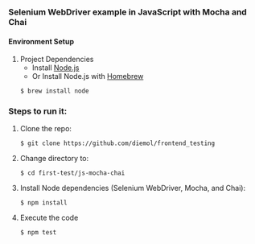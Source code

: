 ### Selenium WebDriver example in JavaScript with Mocha and Chai

#### Environment Setup

1. Project Dependencies
    * Install [Node.js](https://nodejs.org/en/)
    * Or Install Node.js with [Homebrew](http://brew.sh/)
    ```
    $ brew install node
    ```

### Steps to run it:

1. Clone the repo:

    ```
    $ git clone https://github.com/diemol/frontend_testing
    ```
1. Change directory to:

    ```
    $ cd first-test/js-mocha-chai
    ```
1. Install Node dependencies (Selenium WebDriver, Mocha, and Chai):

    ```
    $ npm install
    ```
1. Execute the code

	```
	$ npm test
	```

